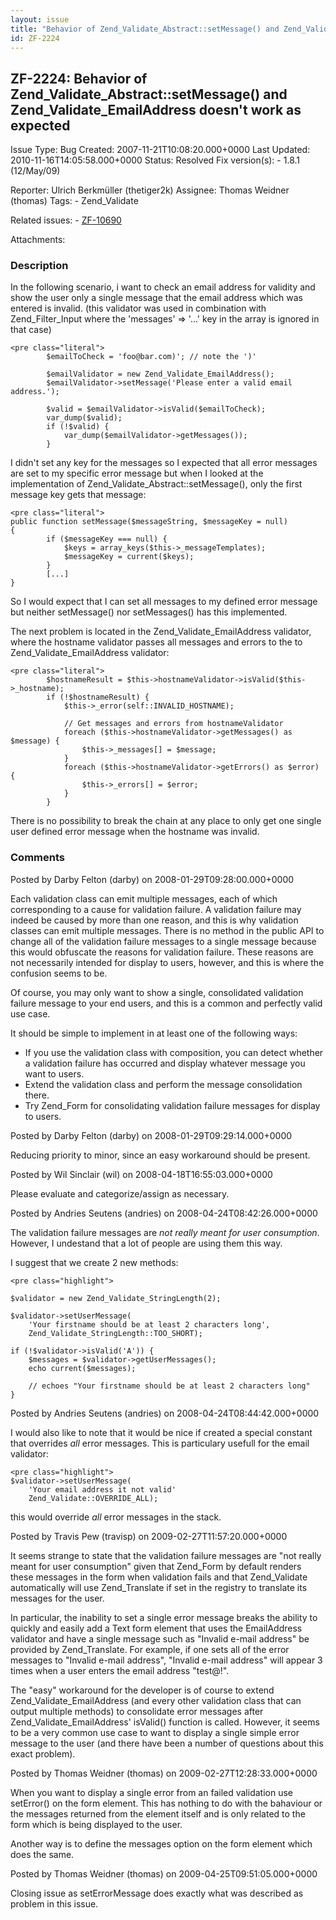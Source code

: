 ```yaml
---
layout: issue
title: "Behavior of Zend_Validate_Abstract::setMessage() and Zend_Validate_EmailAddress doesn't work as expected"
id: ZF-2224
---
```


ZF-2224: Behavior of Zend\_Validate\_Abstract::setMessage() and Zend\_Validate\_EmailAddress doesn't work as expected
---------------------------------------------------------------------------------------------------------------------

 Issue Type: Bug Created: 2007-11-21T10:08:20.000+0000 Last Updated: 2010-11-16T14:05:58.000+0000 Status: Resolved Fix version(s): - 1.8.1 (12/May/09)
 
 Reporter:  Ulrich Berkmüller (thetiger2k)  Assignee:  Thomas Weidner (thomas)  Tags: - Zend\_Validate
 
 Related issues: - [ZF-10690](/issues/browse/ZF-10690)
 
 Attachments: 
### Description

In the following scenario, i want to check an email address for validity and show the user only a single message that the email address which was entered is invalid. (this validator was used in combination with Zend\_Filter\_Input where the 'messages' => '...' key in the array is ignored in that case)

 
    <pre class="literal">
            $emailToCheck = 'foo@bar.com)'; // note the ')'
    
            $emailValidator = new Zend_Validate_EmailAddress();
            $emailValidator->setMessage('Please enter a valid email address.');
    
            $valid = $emailValidator->isValid($emailToCheck);
            var_dump($valid);
            if (!$valid) {
                var_dump($emailValidator->getMessages());
            }


I didn't set any key for the messages so I expected that all error messages are set to my specific error message but when I looked at the implementation of Zend\_Validate\_Abstract::setMessage(), only the first message key gets that message:

 
    <pre class="literal">
    public function setMessage($messageString, $messageKey = null)
    {
            if ($messageKey === null) {
                $keys = array_keys($this->_messageTemplates);
                $messageKey = current($keys);
            }
            [...]
    }


So I would expect that I can set all messages to my defined error message but neither setMessage() nor setMessages() has this implemented.

The next problem is located in the Zend\_Validate\_EmailAddress validator, where the hostname validator passes all messages and errors to the to Zend\_Validate\_EmailAddress validator:

 
    <pre class="literal">
            $hostnameResult = $this->hostnameValidator->isValid($this->_hostname);
            if (!$hostnameResult) {
                $this->_error(self::INVALID_HOSTNAME);
    
                // Get messages and errors from hostnameValidator
                foreach ($this->hostnameValidator->getMessages() as $message) {
                    $this->_messages[] = $message;
                }
                foreach ($this->hostnameValidator->getErrors() as $error) {
                    $this->_errors[] = $error;
                }
            }


There is no possibility to break the chain at any place to only get one single user defined error message when the hostname was invalid.

 

 

### Comments

Posted by Darby Felton (darby) on 2008-01-29T09:28:00.000+0000

Each validation class can emit multiple messages, each of which corresponding to a cause for validation failure. A validation failure may indeed be caused by more than one reason, and this is why validation classes can emit multiple messages. There is no method in the public API to change all of the validation failure messages to a single message because this would obfuscate the reasons for validation failure. These reasons are not necessarily intended for display to users, however, and this is where the confusion seems to be.

Of course, you may only want to show a single, consolidated validation failure message to your end users, and this is a common and perfectly valid use case.

It should be simple to implement in at least one of the following ways:

- If you use the validation class with composition, you can detect whether a validation failure has occurred and display whatever message you want to users.
- Extend the validation class and perform the message consolidation there.
- Try Zend\_Form for consolidating validation failure messages for display to users.
 


 

Posted by Darby Felton (darby) on 2008-01-29T09:29:14.000+0000

Reducing priority to minor, since an easy workaround should be present.

 

 

Posted by Wil Sinclair (wil) on 2008-04-18T16:55:03.000+0000

Please evaluate and categorize/assign as necessary.

 

 

Posted by Andries Seutens (andries) on 2008-04-24T08:42:26.000+0000

The validation failure messages are _not really meant for user consumption_. However, I undestand that a lot of people are using them this way.

I suggest that we create 2 new methods:

 
    <pre class="highlight">
    
    $validator = new Zend_Validate_StringLength(2);
    
    $validator->setUserMessage(
        'Your firstname should be at least 2 characters long',
        Zend_Validate_StringLength::TOO_SHORT);
    
    if (!$validator->isValid('A')) {
        $messages = $validator->getUserMessages();
        echo current($messages);
    
        // echoes "Your firstname should be at least 2 characters long"
    }


 

 

Posted by Andries Seutens (andries) on 2008-04-24T08:44:42.000+0000

I would also like to note that it would be nice if created a special constant that overrides _all_ error messages. This is particulary usefull for the email validator:

 
    <pre class="highlight">
    $validator->setUserMessage(
        'Your email address it not valid'
        Zend_Validate::OVERRIDE_ALL);


this would override _all_ error messages in the stack.

 

 

Posted by Travis Pew (travisp) on 2009-02-27T11:57:20.000+0000

It seems strange to state that the validation failure messages are "not really meant for user consumption" given that Zend\_Form by default renders these messages in the form when validation fails and that Zend\_Validate automatically will use Zend\_Translate if set in the registry to translate its messages for the user.

In particular, the inability to set a single error message breaks the ability to quickly and easily add a Text form element that uses the EmailAddress validator and have a single message such as "Invalid e-mail address" be provided by Zend\_Translate. For example, if one sets all of the error messages to "Invalid e-mail address", "Invalid e-mail address" will appear 3 times when a user enters the email address "test@!".

The "easy" workaround for the developer is of course to extend Zend\_Validate\_EmailAddress (and every other validation class that can output multiple methods) to consolidate error messages after Zend\_Validate\_EmailAddress' isValid() function is called. However, it seems to be a very common use case to want to display a single simple error message to the user (and there have been a number of questions about this exact problem).

 

 

Posted by Thomas Weidner (thomas) on 2009-02-27T12:28:33.000+0000

When you want to display a single error from an failed validation use setError() on the form element. This has nothing to do with the bahaviour or the messages returned from the element itself and is only related to the form which is being displayed to the user.

Another way is to define the messages option on the form element which does the same.

 

 

Posted by Thomas Weidner (thomas) on 2009-04-25T09:51:05.000+0000

Closing issue as setErrorMessage does exactly what was described as problem in this issue.

 

 